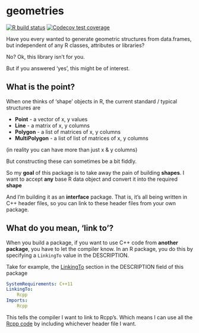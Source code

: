 
<!-- README.md is generated from README.Rmd. Please edit that file -->

# geometries

[![R build
status](https://github.com/dcooley/geometries/workflows/R-CMD-check/badge.svg)](https://github.com/dcooley/geometries/actions)
[![Codecov test
coverage](https://codecov.io/gh/dcooley/geometries/branch/master/graph/badge.svg)](https://codecov.io/gh/dcooley/geometries?branch=master)

Have you every wanted to generate geometric structures from data.frames,
but independent of any R classes, attributes or libraries?

No? Ok, this library isn’t for you.

But if you answered ‘yes’, this might be of interest.

## What is the point?

When one thinks of ‘shape’ objects in R, the current standard / typical
structures are

  - **Point** - a vector of x, y values
  - **Line** - a matrix of x, y columns
  - **Polygon** - a list of matrices of x, y columns
  - **MultiPolygon** - a list of list of matrices of x, y columns

(in reality you can have more than just x & y columns)

But constructing these can sometimes be a bit fiddly.

So my **goal** of this package is to take away the pain of building
**shapes**. I want to accept **any** base R data object and convert it
into the required **shape**

And I’m building it as an **interface** package. That is, it’s all being
written in C++ header files, so you can link to these header files from
your own package.

## What do you mean, ‘link to’?

When you build a package, if you want to use C++ code from **another
package**, you have to let the compiler know. In an R package, you do
this by specifying a `LinkingTo` value in the DESCRIPTION.

Take for example, the
[LinkingTo](https://github.com/dcooley/geometries/blob/master/DESCRIPTION#L17)
section in the DESCRIPTION field of this package

``` yaml
SystemRequirements: C++11
LinkingTo: 
    Rcpp
Imports:
    Rcpp
```

This tells the compiler I want to link to Rcpp’s. Which means I can use
all the [Rcpp
code](https://github.com/RcppCore/Rcpp/tree/master/inst/include/Rcpp) by
including whichever header file I want.

